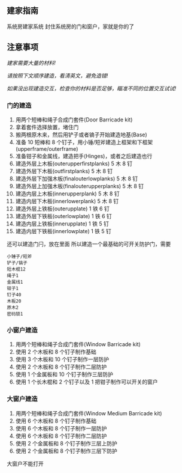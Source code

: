 ## 建家指南

系统房建家系统
封住系统房的门和窗户，家就是你的了

## 注意事项

_建家需要大量的材料!_

_请按照下文顺序建造，看清英文，避免造错!_

_如果没出现建造交互，检查你的材料是否足够，瞄准不同的位置交互试试!_

### 门的建造

1. 用两个短棒和绳子合成门套件(Door Barricade kit)
2. 拿着套件选择放置，堵住门
3. 搬两根原木来，然后用铲子或者镐子开始建造地基(Base)
4. 准备 10 短棒和 8 个钉子，用小锤/短斧建造上框架和下框架(upperframe/outerframe)
5. 准备钳子和金属线，建造把手(Hinges)，或者之后建造也行
6. 建造外层上木板(outerupperfirstplanks) 5 木 8 钉
7. 建造外层下木板(outfirstplanks) 5 木 8 钉
8. 建造外层下加强木板(finalouterlowplanks) 5 木 8 钉
9. 建造外层上加强木板(finalouterupperplanks) 5 木 8 钉
10. 建造内层上木板(innerupperplank) 5 木 8 钉
11. 建造内层下木板(innerlowerplank) 5 木 8 钉
12. 建造外层上铁板(outerupplate) 1 铁 6 钉
13. 建造外层下铁板(outerlowplate) 1 铁 6 钉
14. 建造内层上铁板(innerupplate) 1 铁 5 钉
15. 建造内层下铁板(innerlowplate) 1 铁 5 钉

还可以建造门闩，放在里面
所以建造一个最基础的可开关防护门，需要

```
小锤子/短斧
铲子/镐子
短木棍12
绳子1
金属线1
钳子1
钉子40
木板20
原木2
密码锁1
```

### 小窗户建造

1. 用两个短棒和绳子合成门套件(Window Barricade kit)
2. 使用 2 个木板和 8 个钉子制作基础
3. 使用 3 个木板和 10 个钉子制作一层防护
4. 使用 2 个木板和 8 个钉子制作二层防护
5. 使用 1 个金属板和 10 个钉子制作三层防护
6. 使用 1 个长木棍和 2 个钉子以及 1 把钳子制作可以开关的窗户

### 大窗户建造

1. 用两个短棒和绳子合成门套件(Window Medium Barricade kit)
2. 使用 6 个木板和 8 个钉子制作基础
3. 使用 6 个木板和 8 个钉子制作一层防护
4. 使用 6 个木板和 8 个钉子制作二层防护
5. 使用 2 个金属板和 8 个钉子制作三层上防护
6. 使用 2 个金属板和 8 个钉子制作三层下防护

大窗户不能打开
